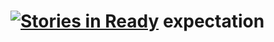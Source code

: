 [![Stories in Ready](https://badge.waffle.io/holyshared/expectation.png?label=ready&title=Ready)](https://waffle.io/holyshared/expectation)
expectation
===========
